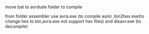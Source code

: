 move bat to avrdude folder to compile

from folder assembler use avra.exe (to compile asm) ,bin2hex.exe(to change hex to bin,avra.exe not support hex files) and disavr.exe (to decompile)
